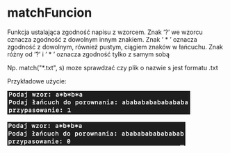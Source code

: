 # matchFuncion

Funkcja ustalająca zgodność napisu z wzorcem. 
Znak ’?’ we wzorcu oznacza zgodność z dowolnym innym znakiem. 
Znak ’ * ’ oznacza zgodność z dowolnym, również pustym, ciągiem znaków w łańcuchu. 
Znak różny od ’?’ i ’ * ’ oznacza zgodność tylko z samym sobą
  
Np. match("*.txt", s) moze sprawdzać czy plik o nazwie s jest formatu .txt

Przykładowe użycie:

![image](./Example1.png)

![image](./Example2.png)
